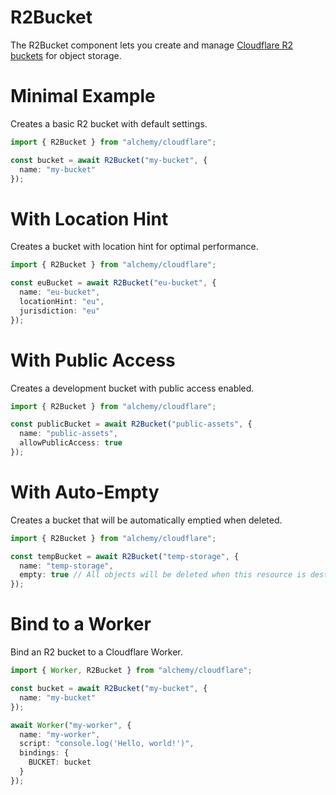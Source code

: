 # R2Bucket

The R2Bucket component lets you create and manage [Cloudflare R2 buckets](https://developers.cloudflare.com/r2/) for object storage.

# Minimal Example

Creates a basic R2 bucket with default settings.

```ts
import { R2Bucket } from "alchemy/cloudflare";

const bucket = await R2Bucket("my-bucket", {
  name: "my-bucket"
});
```

# With Location Hint

Creates a bucket with location hint for optimal performance.

```ts
import { R2Bucket } from "alchemy/cloudflare";

const euBucket = await R2Bucket("eu-bucket", {
  name: "eu-bucket", 
  locationHint: "eu",
  jurisdiction: "eu"
});
```

# With Public Access

Creates a development bucket with public access enabled.

```ts
import { R2Bucket } from "alchemy/cloudflare";

const publicBucket = await R2Bucket("public-assets", {
  name: "public-assets",
  allowPublicAccess: true
});
```

# With Auto-Empty

Creates a bucket that will be automatically emptied when deleted.

```ts
import { R2Bucket } from "alchemy/cloudflare";

const tempBucket = await R2Bucket("temp-storage", {
  name: "temp-storage",
  empty: true // All objects will be deleted when this resource is destroyed
});
```

# Bind to a Worker

Bind an R2 bucket to a Cloudflare Worker.

```ts
import { Worker, R2Bucket } from "alchemy/cloudflare";

const bucket = await R2Bucket("my-bucket", {
  name: "my-bucket"
});

await Worker("my-worker", {
  name: "my-worker",
  script: "console.log('Hello, world!')",
  bindings: {
    BUCKET: bucket
  }
});
```